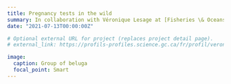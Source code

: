```yaml
---
title: Pregnancy tests in the wild
summary: In collaboration with Véronique Lesage at [Fisheries \& Oceans Canada](https://profils-profiles.science.gc.ca/fr/profil/veronique-lesage), we are currently investigating pregnancy rates in the St. Lawrence Estuary beluga population. Photo by <a href="https://unsplash.com/@khmuller?utm_source=unsplash&utm_medium=referral&utm_content=creditCopyText">Karl-Heinz Müller</a> on <a href="https://unsplash.com/@khmuller?utm_source=unsplash&utm_medium=referral&utm_content=creditCopyText">Unsplash</a>
date: "2021-07-13T00:00:00Z"

# Optional external URL for project (replaces project detail page).
# external_link: https://profils-profiles.science.gc.ca/fr/profil/veronique-lesage

image:
  caption: Group of beluga
  focal_point: Smart
---
```

